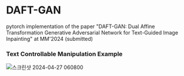 # DAFT-GAN
pytorch implementation of the paper "DAFT-GAN: Dual Affine Transformation Generative Adversarial Network for Text-Guided Image Inpainting" at MM'2024 (submitted)

### Text Controllable Manipulation Example
![스크린샷 2024-04-27 060800](https://github.com/Hwidong-Kim/DAFT-GAN/assets/77139808/84606603-87be-4881-a5c9-4a0f14324bf9)
